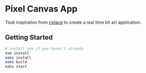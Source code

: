 # Pixel Canvas App

Took inspiration from [r/place](https://www.redditinc.com/blog/how-we-built-rplace) to create a real time bit art application.

## Getting Started

```bash
# install nvm if you haven't already
nvm install
make install
make build
make start
```

